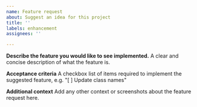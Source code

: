 ```yaml
---
name: Feature request
about: Suggest an idea for this project
title: ''
labels: enhancement
assignees: ''

---
```


**Describe the feature you would like to see implemented.**
A clear and concise description of what the feature is.

**Acceptance criteria**
A checkbox list of items required to implement the suggested feature, e.g. "[ ] Update class names"

**Additional context**
Add any other context or screenshots about the feature request here.
